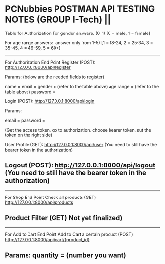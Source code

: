 
PCNubbies POSTMAN API TESTING NOTES (GROUP I-Tech)     ||
=========================================================

Table for Authorization
For gender answers: (0-1)
[0 = male,
1 = female]

For age range answers: (answer only from 1-5)
[1 = 18-24,
2 = 25-34,
3 = 35-45,
4 = 46-59,
5 = 60+]

----------------------------------------------------------------------------------------------------
For Authorization End Point
Register (POST):
http://127.0.0.1:8000/api/register

Params: (below are the needed fields to register)

name = 
email = 
gender = (refer to the table above)
age range = (refer to the table above)
password =


Login (POST):
http://127.0.0.1:8000/api/login

Params:

email = 
password =

(Get the access token, go to authorization, choose bearer token, put the token on the right side)

User Profile (GET):
http://127.0.0.1:8000/api/user
(You need to still have the bearer token in the authorization)

Logout (POST):
http://127.0.0.1:8000/api/logout
(You need to still have the bearer token in the authorization)
----------------------------------------------------------------------------------------------------

----------------------------------------------------------------------------------------------------
For Shop End Point
Check all products (GET)
http://127.0.0.1:8000/api/products

Product Filter (GET)
Not yet finalized)
----------------------------------------------------------------------------------------------------

----------------------------------------------------------------------------------------------------
For Add to Cart End Point
Add to Cart a certain product (POST)
http://127.0.0.1:8000/api/cart/{product_id}

Params:
quantity = (number you want)
----------------------------------------------------------------------------------------------------


